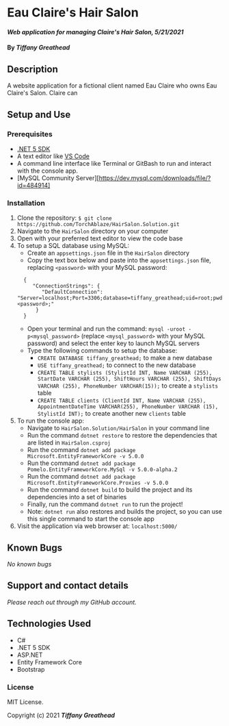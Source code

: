 # Eau Claire's Hair Salon

#### _Web application for managing Claire's Hair Salon, 5/21/2021_

#### By _**Tiffany Greathead**_

## Description

A website application for a fictional client named Eau Claire who owns Eau Claire's Salon. Claire can

## Setup and Use

### Prerequisites

- [.NET 5 SDK](https://dotnet.microsoft.com/download/dotnet/5.0)
- A text editor like [VS Code](https://code.visualstudio.com/)
- A command line interface like Terminal or GitBash to run and interact with the console app.
- [MySQL Community Server][https://dev.mysql.com/downloads/file/?id=484914]

### Installation

1. Clone the repository: `$ git clone https://github.com/TorchAblaze/HairSalon.Solution.git`
2. Navigate to the `HairSalon` directory on your computer
3. Open with your preferred text editor to view the code base
4. To setup a SQL database using MySQL:
   - Create an `appsettings.json` file in the `HairSalon` directory
   - Copy the text box below and paste into the `appsettings.json` file, replacing `<password>` with your MySQL password:
   ```
     {
        "ConnectionStrings": {
           "DefaultConnection": "Server=localhost;Port=3306;database=tiffany_greathead;uid=root;pwd=<password>;"
         }
     }
   ```
   - Open your terminal and run the command: `mysql -uroot -p<mysql_password>` (replace `<mysql_password>` with your MySQL password) and select the enter key to launch MySQL servers
   - Type the following commands to setup the database:
     - `CREATE DATABASE tiffany_greathead;` to make a new database
     - `USE tiffany_greathead;` to connect to the new database
     - `CREATE TABLE stylists (StylistId INT, Name VARCHAR (255), StartDate VARCHAR (255), ShiftHours VARCHAR (255), ShiftDays VARCHAR (255), PhoneNumber VARCHAR(15));` to create a `stylists` table
     - `CREATE TABLE clients (ClientId INT, Name VARCHAR (255), AppointmentDateTime VARCHAR(255), PhoneNumber VARCHAR (15), StylistId INT);` to create another new `clients` table
5. To run the console app:
   - Navigate to `HairSalon.Solution/HairSalon` in your command line
   - Run the command `dotnet restore` to restore the dependencies that are listed in `HairSalon.csproj`
   - Run the command `dotnet add package Microsoft.EntityFrameworkCore -v 5.0.0`
   - Run the command `dotnet add package Pomelo.EntityFrameworkCore.MySql -v 5.0.0-alpha.2`
   - Run the command `dotnet add package Microsoft.EntityFrameworkCore.Proxies -v 5.0.0`
   - Run the command `dotnet build` to build the project and its dependencies into a set of binaries
   - Finally, run the command `dotnet run` to run the project!
   - Note: `dotnet run` also restores and builds the project, so you can use this single command to start the console app
6. Visit the application via web browser at: `localhost:5000/`

## Known Bugs

_No known bugs_

## Support and contact details

_Please reach out through my GitHub account._

## Technologies Used

- C#
- .NET 5 SDK
- ASP.NET
- Entity Framework Core
- Bootstrap

### License

MIT License.

Copyright (c) 2021 **_Tiffany Greathead_**
